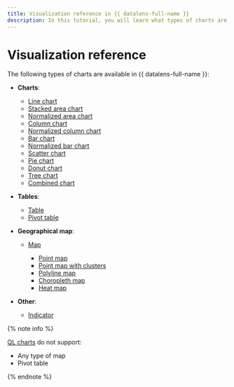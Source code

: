 ```yaml
---
title: Visualization reference in {{ datalens-full-name }}
description: In this tutorial, you will learn what types of charts are available in {{ datalens-short-name }}.
---
```


# Visualization reference



The following types of charts are available in {{ datalens-full-name }}:

* **Charts**:

   * [Line chart](line-chart.md)
   * [Stacked area chart](area-chart.md)
   * [Normalized area chart](normalized-area-chart.md)
   * [Column chart](column-chart.md)
   * [Normalized column chart](normalized-column-chart.md)
   * [Bar chart](bar-chart.md)
   * [Normalized bar chart](normalized-bar-chart.md)
   * [Scatter chart](scatter-chart.md)
   * [Pie chart](pie-chart.md)
   * [Donut chart](ring-chart.md)
   * [Tree chart](tree-chart.md)
   * [Combined chart](combined-chart.md)

* **Tables**:

   * [Table](table-chart.md)
   * [Pivot table](pivot-table-chart.md)

* **Geographical map**:

   * [Map](map-chart.md)

      * [Point map](point-map-chart.md)
      * [Point map with clusters](cluster-point-map-chart.md)
      * [Polyline map](polyline-map-chart.md)
      * [Choropleth map](choropleth-map-chart.md)
      * [Heat map](heat-map-chart.md)

* **Other**:

   * [Indicator](indicator-chart.md)

{% note info %}

[QL charts](../concepts/chart/index.md#sql-charts) do not support:

* Any type of map
* Pivot table

{% endnote %}
